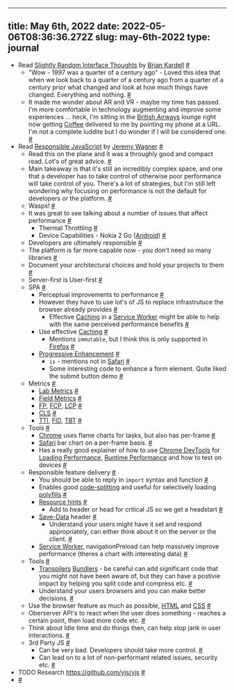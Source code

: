 
---
title: May 6th, 2022 
date: 2022-05-06T08:36:36.272Z
slug: may-6th-2022
type: journal
---
* Read [Slightly Random Interface Thoughts](https://bkardell.com/blog/OnInterfaces.html) by [Brian Kardell](../entry/brian-kardell) [#](#627a64fa-bb0f-4cfc-8156-03639327c3bf)
  * "Wow - 1997 was a quarter of a century ago" - Loved this idea that when we look back to a quarter of a century ago from a quarter of a century prior what changed and look at how much things have changed. Everything and nothing. [#](#627a64fa-a47b-48b5-b4a2-b939807ebf2e)
  * It made me wonder about AR and VR - maybe my time has passed. I'm more comfortable in technology augmenting and improve some experiences ... heck, I'm sitting in the [British Airways](../entry/british-airways) lounge right now getting [Coffee](../entry/coffee) delivered to me by pointing my phone at a URL. I'm not a complete luddite but I do wonder if I will be considered one. [#](#627a64fa-23eb-4d40-8c7e-4c977aa1556f)
* Read [Responsible JavaScript](../entry/responsible-javascript) by [Jeremy Wagner](../entry/jeremy-wagner) [#](#627a64fa-3dc8-42c0-98db-2ff34c677be8)
  * Read this on the plane and it was a throughly good and compact read. Lot's of great advice. [#](#627a64fa-8d81-439e-8b67-5043a32b5eb0)
  * Main takeaway is that it's still an incredibly complex space, and one that a developer has to take control of otherwise poor performance will take control of you. There's a lot of strategies, but I'm still left wondering why focusing on performance is not the default for developers or the platform. [#](#627a64fa-9438-4367-876b-dc0d85e7ce7f)
  * Wasps! [#](#627a64fa-4094-460c-8e80-818239eeb998)
  * It was great to see talking about a number of issues that affect performance [#](#627a64fa-df92-4c29-a6a0-d90f129fb811)
    * Thermal Throttling [#](#627a64fa-221d-412e-afb7-0fcd27376e9a)
    * Device Capabilities - Nokia 2 Go ([Android](../entry/android)) [#](#627a64fa-14fc-44cf-a2f9-562153513c21)
  * Developers are ultimately responsible [#](#627a64fa-3d63-4ffc-9323-986708af2e29)
  * The platform is far more capable now - you don't need so many libraries [#](#627a64fa-c499-451a-9b50-65c99540cea0)
  * Document your architectural choices and hold your projects to them [#](#627a64fa-ca26-456c-a455-92b733da912f)
  * Server-first is User-first [#](#627a64fa-efd1-41f7-b287-24bca0000717)
  * SPA [#](#627a64fa-35fb-448a-a1fd-eba7658cb8d2)
    * Perceptual improvements to performance [#](#627a64fa-540f-4fc6-a7af-8eb20fbf7952)
    * However they have to use lot's of JS to replace infrastrutuce the browser already provides [#](#627a64fa-778c-4bfe-b8dc-1f87ebe34f4c)
      * Effective [Caching](../entry/caching) in a [Service Worker](../entry/service-worker) might be able to help with the same perceived performance benefits [#](#627a64fa-c07d-4b13-8c55-2edc952a1370)
    * Use effective [Caching](../entry/caching) [#](#627a64fa-0e89-4c94-aca9-c96c81ae21ab)
      * Mentions `immutable`, but I think this is only supported in [Firefox](../entry/firefox) [#](#627a64fa-59a1-472b-b7dc-39eb4e26a830)
    * [Progressive Enhancement](../entry/progressive-enhancement) [#](#627a64fa-76cb-4f58-9ebf-d5e96eeecc09)
      * `is` - mentions not in [Safari](../entry/safari) [#](#627a64fa-4a97-4ebc-b9a4-abdd36bda77f)
      * Some interesting code to enhance a form element. Quite liked the submit button demo [#](#627a64fa-b28c-47fa-b3ec-7cd66d5fd701)
  * Metrics [#](#627a64fa-da79-42d5-b7cd-d93958af09a0)
    * [Lab Metrics](../entry/lab-metrics) [#](#627a64fa-4595-4b22-854f-fc185948da77)
    * [Field Metrics](../entry/field-metrics) [#](#627a64fa-8dca-4594-903d-4ba68e53208c)
    * [FP](../entry/fp), [FCP](../entry/fcp), [LCP](../entry/lcp) [#](#627a64fa-7b74-4189-bb5d-8c80e661df3d)
    * [CLS](../entry/cls) [#](#627a64fa-a649-4239-a98c-6e91725dbe14)
    * [TTI](../entry/tti), [FID](../entry/fid), [TBT](../entry/tbt) [#](#627a64fa-f782-40b0-af27-2eb56abc23a1)
  * Tools [#](#627a64fa-92a5-4564-a393-06981335fc78)
    * [Chrome](../entry/chrome) uses flame charts for tasks, but also has per-frame [#](#627a64fa-5311-4c4c-bda2-1ee9ec82f14d)
    * [Safari](../entry/safari) bar chart on a per-frame basis. [#](#627a64fa-ef2b-4855-a88b-f30263c205bf)
    * Has a really good explainer of how to use [Chrome DevTools](../entry/chrome-devtools) for [Loading Performance](../entry/loading-performance), [Runtime Performance](../entry/runtime-performance) and how to test on devices [#](#627a64fa-590b-40b5-aec5-e0677d4cf0fd)
  * Responsible feature delivery [#](#627a64fa-aec0-43e1-996d-2ed6ea248298)
    * You should be able to reply in `import` syntax and function [#](#627a64fa-a307-49bc-a752-7362e3a30e92)
    * Enables good [code-splitting](../entry/code-splitting) and useful for selectively loading [polyfills](../entry/polyfills) [#](#627a64fa-de6b-4d56-9ad6-1e67ba7ea68f)
    * [Resource hints](../entry/resource-hints) [#](#627a64fa-43f8-4326-849e-d7bd903334c1)
      * Add to header or head for critical JS so we get a headstart [#](#627a64fa-ba62-4202-a8e3-82a19493c7b1)
    * [Save-Data](../entry/save-data) header [#](#627a64fa-7633-454e-bbec-82028dca253d)
      * Understand your users might have it set and respond appropriately, can either think about it on the server or the client. [#](#627a64fa-38dd-44ca-b7ee-e582882f34a1)
    * [Service Worker](../entry/service-worker), navigationPreload can help massively improve performance (theres a chart with interesting data) [#](#627a64fa-84c5-4479-b0b5-2146fc22807d)
  * Tools [#](#627a64fa-acda-43c1-ab6c-90c0448b8654)
    * [Transpilers](../entry/transpilers) [Bundlers](../entry/bundlers) - be careful can add significant code that you might not have been aware of, but they can have a postivie impact by helping you split code and compress etc. [#](#627a64fa-fc2a-453a-ae17-06bb97c5d355)
    * Understand your users browsers and you can make better decisions. [#](#627a64fa-62da-4f42-bf3d-efe8d2bfe8e6)
  * Use the browser feature as much as possible, [HTML](../entry/html) and [CSS](../entry/css) [#](#627a64fa-5773-4a2e-afa5-89a237b043cb)
  * Oberserver API's to react when the user does something - reaches a certain point, then load more code etc. [#](#627a64fa-a4e1-4658-9299-55c1e11fd63c)
  * Think about Idle time and do things then, can help stop jank in user interactions. [#](#627a64fa-91d0-4e55-ad13-21c6ed394caa)
  * 3rd Party JS [#](#627a64fa-a006-430d-80a5-a1d3b56663e3)
    * Can be very bad. Developers should take more control. [#](#627a64fa-e012-4956-bc4f-ccc087bc61d3)
    * Can lead on to a lot of non-performant related issues, security etc. [#](#627a64fa-d88f-4dc6-b521-0025e540035f)
* TODO Research https://github.com/yjs/yjs [#](#627a64fa-0ed0-4f73-b67c-094237521578)
*  [#](#627a64fa-0ac6-4c98-941a-e3b1f862ca4a)

